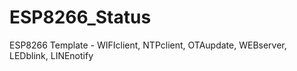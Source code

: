 # ESP8266_Status
ESP8266 Template - WIFIclient, NTPclient, OTAupdate, WEBserver, LEDblink, LINEnotify
